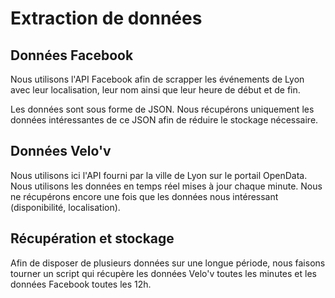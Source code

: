 # Extraction de données

## Données Facebook

Nous utilisons l'API Facebook afin de scrapper les événements de Lyon avec leur localisation, leur nom ainsi que leur heure de début et de fin.

Les données sont sous forme de JSON. Nous récupérons uniquement les données intéressantes de ce JSON afin de réduire le stockage nécessaire.

## Données Velo'v

Nous utilisons ici l'API fourni par la ville de Lyon sur le portail OpenData. Nous utilisons les données en temps réel mises à jour chaque minute. Nous ne récupérons encore une fois que les données nous intéressant (disponibilité, localisation).

## Récupération et stockage

Afin de disposer de plusieurs données sur une longue période, nous faisons tourner un script qui récupère les données Velo'v toutes les minutes et les données Facebook toutes les 12h.
